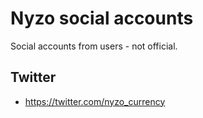 # Nyzo social accounts

Social accounts from users - not official.

## Twitter

- https://twitter.com/nyzo_currency
